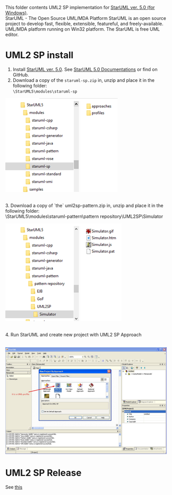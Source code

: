 This folder contents UML2 SP implementation for [StarUML ver. 5.0 (for Windows)](http://staruml.sourceforge.net/v1/about.php).<br> 
StarUML - The Open Source UML/MDA Platform StarUML is an open source project to develop fast, flexible, extensible, featureful, and freely-available. UML/MDA platform running on Win32 platform. The StarUML is free UML editor.

# UML2 SP install

1. Install [StarUML ver. 5.0](https://sourceforge.net/projects/staruml/files/staruml/5.0/). See [StarUML 5.0 Documentations](http://staruml.sourceforge.net/v1/documentations.php) or find on GitHub.<br>
2. Download a copy of the `staruml-sp.zip` in, unzip and place it in the following folder:<br>
`\StarUML5\modules\staruml-sp`<br>
<p><img src="star-uml-folder.png" alt="" /></p>
<br>
3. Download a copy of `the` uml2sp-pattern.zip in, unzip and place it in the following folder:<br>
\StarUML5\modules\staruml-pattern\pattern repository\UML2SP\Simulator<br>
<p><img src="star-uml-pattern-folder.png" alt="" /></p>
<br>
4. Run StarUML and create new project with UML2 SP Approach <br><br>
<p><img src="pic1.jpg" alt="" /></p>

# UML2 SP Release
See [this](release.md)
